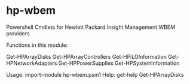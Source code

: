 # hp-wbem
Powershell Cmdlets for Hewlett Packard Insight Management WBEM providers

Functions in this module:

Get-HPArrayDisks
Get-HPArrayControllers
Get-HPiLOInformation
Get-HPNetworkAdapters
Get-HPPowerSupplies
Get-HPSystemInformation

Usage: import-module hp-wbem.psm1
Help: get-help Get-HPArrayDisks
